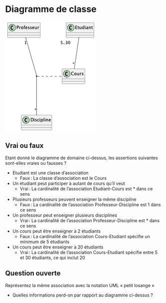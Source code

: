# Diagramme de classe

![Classes](uml/classes.png)

## Vrai ou faux

Etant donné le diagramme de domaine ci-dessus, les assertions suivantes sont-elles vraies ou fausses ? 
- Etudiant est une classe d’association
  - Faux : La classe d’association est le Cours
- Un étudiant peut participer à autant de cours qu’il veut
  - Vrai : La cardinalité de l’association Etudiant-Cours est * dans ce sens
- Plusieurs professeurs peuvent enseigner la même discipline
  - Faux : La cardinalité de l’association Professeur-Discipline est 1 dans ce sens 
- Un professeur peut enseigner plusieurs disciplines
  - Vrai : La cardinalité de l’association Professeur-Discipline est * dans ce sens  
- Un cours peut être enseigner à 2 étudiants
  - Faux : La cardinalité de l’association Cours-Etudiant spécifie un minimum de 5 étudiants 
- Un cours peut être enseigner à 20 étudiants 
  - Vrai : La cardinalité de l’association Cours-Etudiant spécifie entre 5 et 30 étudiants, ce qui inclut 20

## Question ouverte

Représentez la même association avec la notation UML « petit losange » 

- Quelles informations perd-on par rapport au diagramme ci-dessus ? 